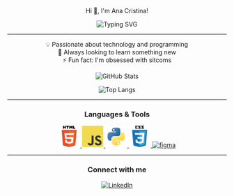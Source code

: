 <p align="center">Hi 👋, I'm Ana Cristina!</p>

<div align="center">

![Typing SVG](https://readme-typing-svg.demolab.com?lines=%F0%9F%8E%93+Software+Engineering+Student&size=22&color=FFFFFF&center=true&vCenter=true)

</div>

---

<p align="center">
💡 Passionate about technology and programming <br>
🚀 Always looking to learn something new <br>
⚡ Fun fact: I'm obsessed with sitcoms
</p>

<div align="center">
  <img src="https://github-readme-stats.vercel.app/api?username=AnaCris007&show_icons=true&theme=material-palenight&t=1" alt="GitHub Stats"/>
</div>


<div align="center">

  
  ![Top Langs](https://github-readme-stats.vercel.app/api/top-langs/?username=AnaCris007&layout=compact&theme=material-palenight)
</div>

---

<h3 align="center">Languages & Tools</h3>

<p align="center">
  <a href="https://www.w3.org/html/" target="_blank" rel="noreferrer"> 
    <img src="https://raw.githubusercontent.com/devicons/devicon/master/icons/html5/html5-original-wordmark.svg" alt="html5" width="50" height="50"/> 
  </a> 
  <a href="https://developer.mozilla.org/en-US/docs/Web/JavaScript" target="_blank" rel="noreferrer"> 
    <img src="https://raw.githubusercontent.com/devicons/devicon/master/icons/javascript/javascript-original.svg" alt="javascript" width="50" height="50"/> 
  </a> 
  <a href="https://www.python.org" target="_blank" rel="noreferrer"> 
    <img src="https://raw.githubusercontent.com/devicons/devicon/master/icons/python/python-original.svg" alt="python" width="50" height="50"/> 
  </a> 
  <a href="https://www.w3.org/Style/CSS/" target="_blank" rel="noreferrer">
    <img src="https://raw.githubusercontent.com/devicons/devicon/master/icons/css3/css3-original-wordmark.svg" alt="css3" width="50" height="50"/>
  </a>
  <a href="https://www.figma.com/" target="_blank" rel="noreferrer">
    <img src="https://cdn.jsdelivr.net/gh/devicons/devicon/icons/figma/figma-original.svg" alt="figma" width="50" height="50"/>
  </a>
</p>

---

<h3 align="center">Connect with me</h3>

<p align="center">
  <a href="https://www.linkedin.com/in/ana-cristina-jardim/">
    <img src="https://img.shields.io/badge/LinkedIn-blue?style=for-the-badge&logo=linkedin" alt="LinkedIn"/>
  </a>
</p>
